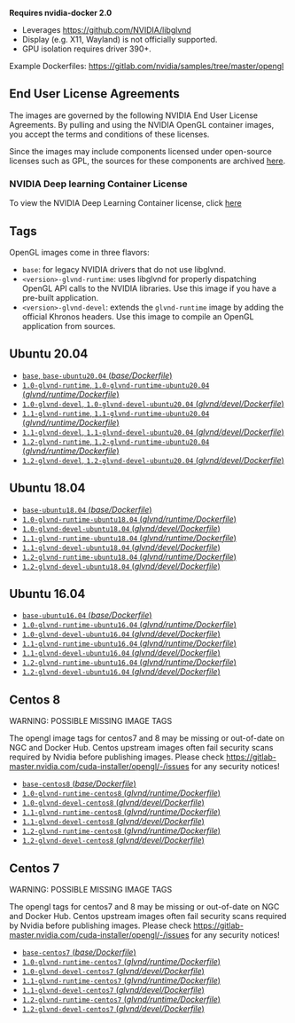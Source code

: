 **Requires nvidia-docker 2.0**

- Leverages https://github.com/NVIDIA/libglvnd
- Display (e.g. X11, Wayland) is not officially supported.
- GPU isolation requires driver 390+.

Example Dockerfiles: https://gitlab.com/nvidia/samples/tree/master/opengl

## End User License Agreements

The images are governed by the following NVIDIA End User License Agreements. By pulling and using the NVIDIA OpenGL container images, you accept the terms and conditions of these licenses.

Since the images may include components licensed under open-source licenses such as GPL, the sources for these components are archived [here](https://developer.download.nvidia.com/compute/cuda/opensource/image).

### NVIDIA Deep learning Container License

To view the NVIDIA Deep Learning Container license, click [here](https://developer.nvidia.com/ngc/nvidia-deep-learning-container-license)

## Tags

OpenGL images come in three flavors:

* ```base```: for legacy NVIDIA drivers that do not use libglvnd.
* ```<version>-glvnd-runtime```: uses libglvnd for properly dispatching OpenGL API calls to the NVIDIA libraries.
  Use this image if you have a pre-built application.
* ```<version>-glvnd-devel```: extends the `glvnd-runtime` image by adding the official Khronos headers.
  Use this image to compile an OpenGL application from sources.

## Ubuntu 20.04

- [`base`, `base-ubuntu20.04` (*base/Dockerfile*)](https://gitlab.com/nvidia/container-images/opengl/blob/ubuntu20.04/base/Dockerfile)
- [`1.0-glvnd-runtime`, `1.0-glvnd-runtime-ubuntu20.04` (*glvnd/runtime/Dockerfile*)](https://gitlab.com/nvidia/container-images/opengl/blob/ubuntu20.04/glvnd/runtime/Dockerfile)
- [`1.0-glvnd-devel`, `1.0-glvnd-devel-ubuntu20.04` (*glvnd/devel/Dockerfile*)](https://gitlab.com/nvidia/container-images/opengl/blob/ubuntu20.04/glvnd/devel/Dockerfile)
- [`1.1-glvnd-runtime`, `1.1-glvnd-runtime-ubuntu20.04` (*glvnd/runtime/Dockerfile*)](https://gitlab.com/nvidia/container-images/opengl/blob/ubuntu20.04/glvnd/runtime/Dockerfile)
- [`1.1-glvnd-devel`, `1.1-glvnd-devel-ubuntu20.04` (*glvnd/devel/Dockerfile*)](https://gitlab.com/nvidia/container-images/opengl/blob/ubuntu20.04/glvnd/devel/Dockerfile)
- [`1.2-glvnd-runtime`, `1.2-glvnd-runtime-ubuntu20.04` (*glvnd/runtime/Dockerfile*)](https://gitlab.com/nvidia/container-images/opengl/blob/ubuntu20.04/glvnd/runtime/Dockerfile)
- [`1.2-glvnd-devel`, `1.2-glvnd-devel-ubuntu20.04` (*glvnd/devel/Dockerfile*)](https://gitlab.com/nvidia/container-images/opengl/blob/ubuntu20.04/glvnd/devel/Dockerfile)

## Ubuntu 18.04

- [`base-ubuntu18.04` (*base/Dockerfile*)](https://gitlab.com/nvidia/container-images/opengl/blob/ubuntu18.04/base/Dockerfile)
- [`1.0-glvnd-runtime-ubuntu18.04` (*glvnd/runtime/Dockerfile*)](https://gitlab.com/nvidia/container-images/opengl/blob/ubuntu18.04/glvnd/runtime/Dockerfile)
- [`1.0-glvnd-devel-ubuntu18.04` (*glvnd/devel/Dockerfile*)](https://gitlab.com/nvidia/container-images/opengl/blob/ubuntu18.04/glvnd/devel/Dockerfile)
- [`1.1-glvnd-runtime-ubuntu18.04` (*glvnd/runtime/Dockerfile*)](https://gitlab.com/nvidia/container-images/opengl/blob/ubuntu18.04/glvnd/runtime/Dockerfile)
- [`1.1-glvnd-devel-ubuntu18.04` (*glvnd/devel/Dockerfile*)](https://gitlab.com/nvidia/container-images/opengl/blob/ubuntu18.04/glvnd/devel/Dockerfile)
- [`1.2-glvnd-runtime-ubuntu18.04` (*glvnd/runtime/Dockerfile*)](https://gitlab.com/nvidia/container-images/opengl/blob/ubuntu18.04/glvnd/runtime/Dockerfile)
- [`1.2-glvnd-devel-ubuntu18.04` (*glvnd/devel/Dockerfile*)](https://gitlab.com/nvidia/container-images/opengl/blob/ubuntu18.04/glvnd/devel/Dockerfile)

## Ubuntu 16.04

- [`base-ubuntu16.04` (*base/Dockerfile*)](https://gitlab.com/nvidia/container-images/opengl/blob/ubuntu16.04/base/Dockerfile)
- [`1.0-glvnd-runtime-ubuntu16.04` (*glvnd/runtime/Dockerfile*)](https://gitlab.com/nvidia/container-images/opengl/blob/ubuntu16.04/glvnd/runtime/Dockerfile)
- [`1.0-glvnd-devel-ubuntu16.04` (*glvnd/devel/Dockerfile*)](https://gitlab.com/nvidia/container-images/opengl/blob/ubuntu16.04/glvnd/devel/Dockerfile)
- [`1.1-glvnd-runtime-ubuntu16.04` (*glvnd/runtime/Dockerfile*)](https://gitlab.com/nvidia/container-images/opengl/blob/ubuntu16.04/glvnd/runtime/Dockerfile)
- [`1.1-glvnd-devel-ubuntu16.04` (*glvnd/devel/Dockerfile*)](https://gitlab.com/nvidia/container-images/opengl/blob/ubuntu16.04/glvnd/devel/Dockerfile)
- [`1.2-glvnd-runtime-ubuntu16.04` (*glvnd/runtime/Dockerfile*)](https://gitlab.com/nvidia/container-images/opengl/blob/ubuntu16.04/glvnd/runtime/Dockerfile)
- [`1.2-glvnd-devel-ubuntu16.04` (*glvnd/devel/Dockerfile*)](https://gitlab.com/nvidia/container-images/opengl/blob/ubuntu16.04/glvnd/devel/Dockerfile)

## Centos 8

WARNING: POSSIBLE MISSING IMAGE TAGS

The opengl image tags for centos7 and 8 may be missing or out-of-date on NGC and Docker Hub. Centos upstream images often fail security scans required by Nvidia before publishing images. Please check https://gitlab-master.nvidia.com/cuda-installer/opengl/-/issues for any security notices!

- [`base-centos8` (*base/Dockerfile*)](https://gitlab.com/nvidia/container-images/opengl/blob/centos8/base/Dockerfile)
- [`1.0-glvnd-runtime-centos8` (*glvnd/runtime/Dockerfile*)](https://gitlab.com/nvidia/container-images/opengl/blob/centos8/glvnd/runtime/Dockerfile)
- [`1.0-glvnd-devel-centos8` (*glvnd/devel/Dockerfile*)](https://gitlab.com/nvidia/container-images/opengl/blob/centos8/glvnd/devel/Dockerfile)
- [`1.1-glvnd-runtime-centos8` (*glvnd/runtime/Dockerfile*)](https://gitlab.com/nvidia/container-images/opengl/blob/centos8/glvnd/runtime/Dockerfile)
- [`1.1-glvnd-devel-centos8` (*glvnd/devel/Dockerfile*)](https://gitlab.com/nvidia/container-images/opengl/blob/centos8/glvnd/devel/Dockerfile)
- [`1.2-glvnd-runtime-centos8` (*glvnd/runtime/Dockerfile*)](https://gitlab.com/nvidia/container-images/opengl/blob/centos8/glvnd/runtime/Dockerfile)
- [`1.2-glvnd-devel-centos8` (*glvnd/devel/Dockerfile*)](https://gitlab.com/nvidia/container-images/opengl/blob/centos8/glvnd/devel/Dockerfile)

## Centos 7

WARNING: POSSIBLE MISSING IMAGE TAGS

The opengl tags for centos7 and 8 may be missing or out-of-date on NGC and Docker Hub. Centos upstream images often fail security scans required by Nvidia before publishing images. Please check https://gitlab-master.nvidia.com/cuda-installer/opengl/-/issues for any security notices!

- [`base-centos7` (*base/Dockerfile*)](https://gitlab.com/nvidia/container-images/opengl/blob/centos7/base/Dockerfile)
- [`1.0-glvnd-runtime-centos7` (*glvnd/runtime/Dockerfile*)](https://gitlab.com/nvidia/container-images/opengl/blob/centos7/glvnd/runtime/Dockerfile)
- [`1.0-glvnd-devel-centos7` (*glvnd/devel/Dockerfile*)](https://gitlab.com/nvidia/container-images/opengl/blob/centos7/glvnd/devel/Dockerfile)
- [`1.1-glvnd-runtime-centos7` (*glvnd/runtime/Dockerfile*)](https://gitlab.com/nvidia/container-images/opengl/blob/centos7/glvnd/runtime/Dockerfile)
- [`1.1-glvnd-devel-centos7` (*glvnd/devel/Dockerfile*)](https://gitlab.com/nvidia/container-images/opengl/blob/centos7/glvnd/devel/Dockerfile)
- [`1.2-glvnd-runtime-centos7` (*glvnd/runtime/Dockerfile*)](https://gitlab.com/nvidia/container-images/opengl/blob/centos7/glvnd/runtime/Dockerfile)
- [`1.2-glvnd-devel-centos7` (*glvnd/devel/Dockerfile*)](https://gitlab.com/nvidia/container-images/opengl/blob/centos7/glvnd/devel/Dockerfile)
